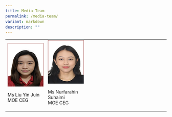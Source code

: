 ```yaml
---
title: Media Team
permalink: /media-team/
variant: markdown
description: ""
---
```

<style>
/* Add mobile responsiveness */
@media only screen and (max-width: 600px) {
  table {
    width: 100%;
  }
  img {
    max-width: 50%;
    height: auto;
    display: block;
    margin: 0 auto; /* Center the image */
  }
  p {
    text-align: center;
  }
}
</style>



<table style="min-width: 100px;">
  <colgroup>
    <col style="width: 25%;">
    <col style="width: 25%;">
    <col style="width: 25%;">
    <col style="width: 25%;">
  </colgroup>
  <tbody>
    <tr>
      <td rowspan="1" colspan="1">
        <div class="isomer-image-wrapper">
          <img height="auto" width="100%" alt="" src="/images/Media Team/9.png">
        </div>
        <p>Ms Liu Yin Juin<br>MOE CEG</p>
      </td>
      <td rowspan="1" colspan="1">
        <div class="isomer-image-wrapper">
          <img height="auto" width="100%" alt="" src="/images/Media Team/8.png">
        </div>
        <p>Ms Nurfarahin Suhaimi<br>MOE CEG</p>
      </td>
    </tr>
  </tbody>
</table>